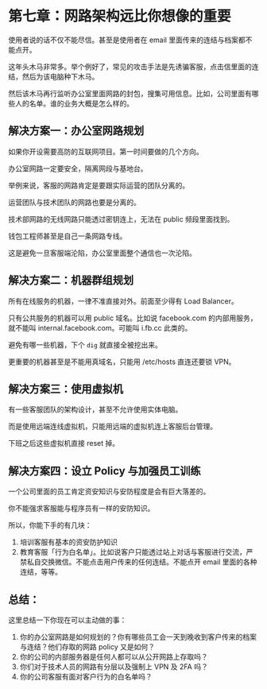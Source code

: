 # 第七章：网路架构远比你想像的重要

使用者说的话不仅不能尽信。甚至是使用者在 email 里面传来的连结与档案都不能点开。

这年头木马非常多。举个例好了，常见的攻击手法是先诱骗客服，点击信里面的连结，然后为该电脑种下木马。

然后该木马再行监听办公室里面网路的封包，搜集可用信息。比如，公司里面有哪些人的名单。谁的业务大概是怎么样的。

## 解决方案一：办公室网路规划

如果你开设需要高防的互联网项目。第一时间要做的几个方向。

办公室网路一定要安全，隔离网段与基地台。

举例来说，客服的网路肯定是要跟实际运营的团队分离的。

运营团队与技术团队的网路也要是分离的。

技术部网路的无线网路只能透过密钥连上，无法在 public 频段里面找到。

钱包工程师甚至是自己一条网路专线。

这是避免一旦客服端沦陷，办公室里面整个通信也一次沦陷。

## 解决方案二：机器群组规划

所有在线服务的机器，一律不准直接对外。前面至少得有 Load Balancer。

只有公共服务的机器可以用 public 域名。比如说 facebook.com 的内部用服务，就不能叫 internal.facebook.com。可能叫 i.fb.cc 此类的。

避免有哪一些机器，下个 `dig` 就直接全被挖出来。

更重要的机器甚至是不能用真域名，只能用 /etc/hosts 直连还要锁 VPN。

## 解决方案三：使用虚拟机

有一些客服团队的架构设计，甚至不允许使用实体电脑。

而是使用远端连线虚拟机，只能用远端的虚拟机连上客服后台管理。

下班之后这些虚拟机直接 reset 掉。

## 解决方案四：设立 Policy 与加强员工训练

一个公司里面的员工肯定资安知识与安防程度是会有巨大落差的。

你不能强求客服能与程序员有一样的安防知识。

所以，你能下手的有几块：

1) 培训客服有基本的资安防护知识
2) 教育客服「行为白名单」。比如说客户只能透过站上对话与客服进行交流，严禁私自交换微信。不能点击用户传来的任何连结。不能点开 email 里面的各种连结，等等。


## 总结：

这里总结一下你现在可以主动做的事：

1. 你的办公室网路是如何规划的？你有哪些员工会一天到晚收到客户传来的档案与连结？他们存取的网路 policy 又是如何？
2. 你的公司的内部服务器是任何人都可以从公开网路上存取吗？
3. 你们对于技术人员的网路有分层以及强制上 VPN 及 2FA 吗？
4. 你的公司客服有面对客户行为的白名单吗？
